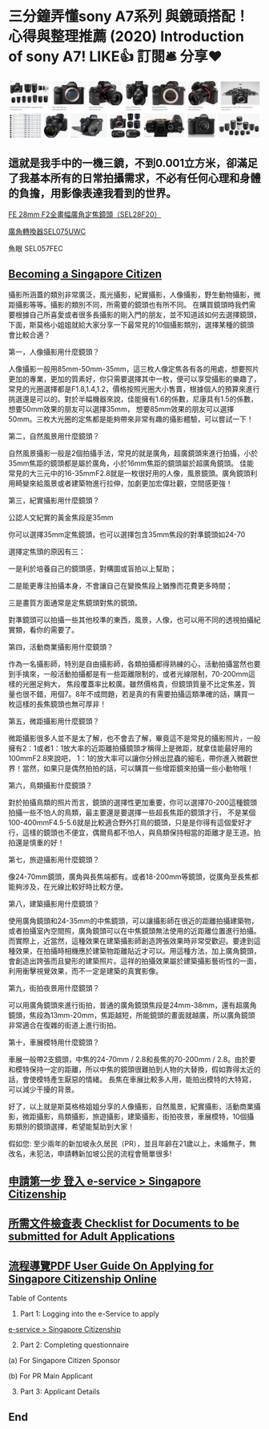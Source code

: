 # 三分鐘弄懂sony A7系列 與鏡頭搭配！心得與整理推薦 (2020) Introduction of sony A7! LIKE👍 訂閱🛎 分享❤️

![f1](https://github.com/HCH1/blog/blob/master/fig/sonya71.JPG)

## 這就是我手中的一機三鏡，不到0.001立方米，卻滿足了我基本所有的日常拍攝需求，不必有任何心理和身體的負擔，用影像表達我看到的世界。



[FE 28mm F2全畫幅廣角定焦鏡頭（SEL28F20）](https://www.sonystyle.com.cn/products/lenses/sel28f20/sel28f20.html)

[廣角轉換器SEL075UWC](https://www.sonystyle.com.cn/products/lenses/sel075uwc/sel075uwc.html)

魚眼 SEL057FEC



## [Becoming a Singapore Citizen](https://www.ica.gov.sg/PR/citizenship/PR_citizenship_becomeasc)
攝影所涵蓋的類別非常廣泛，風光攝影，紀實攝影，人像攝影，野生動物攝影，微距攝影等等。攝影的類別不同，所需要的鏡頭也有所不同。
在購買鏡頭時我們需要根據自己所喜愛或者很多長攝影的剛入門的朋友，並不知道該如何去選擇鏡頭，下面，斯莫格小姐姐就給大家分享一下最常見的10個攝影類別，選擇某種的鏡頭會比較合適？





第一，人像攝影用什麼鏡頭？

人像攝影一般用85mm-50mm-35mm，這三枚人像定焦各有各的用處，想要照片更加的專業，更加的質素好，你只需要選擇其中一枚，便可以享受攝影的樂趣了，
常見的光圈選擇都是F1.8,1.4,1.2，價格按照光圈大小售賣，根據個人的預算來進行挑選還是可以的。對於半幅機器來說，佳能擁有1.6的係數，尼康具有1.5的係數，想要50mm效果的朋友可以選擇35mm​​，
想要85mm效果的朋友可以選擇50mm。三枚大光圈的定焦都是能夠帶來非常有趣的攝影體驗，可以嘗試一下！



第二，自然風景用什麼鏡頭？

自然風景攝影一般是2個拍攝手法，常見的就是廣角，超廣鏡頭來進行拍攝，小於35mm焦距的鏡頭都是屬於廣角，小於16mm焦距的鏡頭屬於超廣角鏡頭。
佳能常見的大三元中的16-35mmF2.8就是一枚很好用的人像，風景鏡頭。廣角鏡頭利用畸變來給風景或者建築物進行拉伸，加劇更加宏偉壯觀，空間感更強！



第三，紀實攝影用什麼鏡頭？

公認人文紀實的黃金焦段是35mm

你可以選擇35mm​​定焦鏡頭，也可以選擇包含35mm焦段的對準鏡頭如24-70

選擇定焦頭的原因有三：

一是利於培養自己的鏡頭感，對構圖或盲拍以上幫助；

二是能更專注拍攝本身，不會讓自己在變換焦段上猶豫而花費更多時間；

三是畫質方面通常是定焦鏡頭對焦的鏡頭。

對準鏡頭可以拍攝一些其他校準的東西，風景，人像，也可以用不同的透視拍攝紀實類，看你的需要了。



第四，活動商業攝影用什麼鏡頭？

作為一名攝影師，特別是自由攝影師，各類拍攝都得熟練的心，活動拍攝當然也要到手擒來，一般活動拍攝都是有一些距離限制的，或者光線限制，70-200mm這樣的光圈足夠大，
焦段覆蓋率比較廣。雖然價格貴，但鏡頭質量不比定焦差，質量也很不錯，用個7。8年不成問題，若是真的有需要拍攝這類準確的話，購買一枚這樣的長焦鏡頭也無可厚非！



第五，微距攝影用什麼鏡頭？

微距攝影很多人並不是太了解，也不會去了解，畢竟這不是常見的攝影照片，一般擁有2：1或者1：1放大率的近距離拍攝鏡頭才稱得上是微距，就拿佳能最好用的100mmF2.8來說吧，
1：1的放大率可以讓你分辨出昆蟲的細毛，帶你進入微觀世界！當然，如果只是偶然拍拍的話，可以購買一些增距鏡來拍攝一些小動物哦！



第六，鳥類攝影什麼鏡頭？

對於拍攝鳥類的照片而言，鏡頭的選擇性更加重要，你可以選擇70-200這種鏡頭拍攝一些不怕人的鳥類，最主要還是要選擇一些超長焦距的鏡頭才行，
不是某個100-400mmF4.5-5.6就是比較適合野外打鳥的鏡頭，只是是你得有這個愛好才行，這樣的鏡頭也不便宜，偶爾鳥都不怕人，與鳥類保持相當的距離才是王道。拍拍還是慎重的好！



第七，旅遊攝影用什麼鏡頭？

像24-70mm鏡頭，廣角與長焦端都有。或者18-200mm等鏡頭，從廣角至長焦都能夠涉及，在光線比較好時比較方便。



第八，建築攝影用什麼鏡頭？

使用廣角鏡頭和24-35mm的中焦鏡頭，可以讓攝影師在很近的距離拍攝建築物，或者拍攝室內空間照，廣角鏡頭可以在中焦鏡頭無法使用的近距離位置進行拍攝。
而實際上，近當然，這種效果在建築攝影師創造誇張效果時非常受歡迎。要達到這種效果，在拍攝時相機應於建築物距離貼近才可以。用這種方法，加上廣角鏡頭，
會創造出誇張而且變形的建築照片。這祥的拍攝效果屬於建築攝影藝術性的一面，利用衝擊視覺效果，而不一定是建築的真實影像。



第九，街拍夜景用什麼鏡頭？

可以用廣角鏡頭來進行街拍，普通的廣角鏡頭焦段是24mm-38mm，還有超廣角鏡頭，焦段為13mm-20mm，焦距越短，所能鏡頭的畫面就越廣，所以廣角鏡頭非常適合在復雜的街道上進行街拍。



第十，車展模特用什麼鏡頭？

車展一般帶2支鏡頭，中焦的24-70mm / 2.8和長焦的70-200mm / 2.8。由於要和模特保持一定的距離，所以中焦的鏡頭很難拍到人物的大替換，假如靠得太近的話，會使模特產生厭惡的情緒。
長焦在車展比較多人用，能拍出模特的大特寫，可以減少干擾的背景。

好了，以上就是斯莫格格姐姐分享的人像攝影，自然風景，紀實攝影，活動商業攝影，微距攝影，鳥類攝影，旅遊攝影，建築攝影，街拍夜景，車展模特，10個攝影類別的鏡頭選擇，希望能幫助到大家！









假如您: 至少兩年的新加坡永久居民（PR），並且年齡在21歲以上，未婚無子，無改名，未犯法，申請轉新加坡公民的流程會簡單很多!

## [申請第一步 登入 e-service > Singapore Citizenship](https://www.ica.gov.sg/eservicesandforms)

## [所需文件檢查表 Checklist for Documents to be submitted for Adult Applications](https://www.ica.gov.sg/docs/default-source/ica/forms/forms_new_explanatory_notes_(adult).pdf)

## [流程導覽PDF User Guide On Applying for Singapore Citizenship Online](https://www.ica.gov.sg/docs/default-source/ica/files/user_guide.pdf)
Table of Contents
1. Part 1: Logging into the e-Service to apply

[e-service > Singapore Citizenship](https://www.ica.gov.sg/eservicesandforms)

2. Part 2: Completing questionnaire

(a) For Singapore Citizen Sponsor

(b) For PR Main Applicant

3. Part 3: Applicant Details


## End
